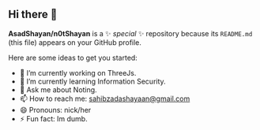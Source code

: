 ## Hi there 👋


**AsadShayan/n0tShayan** is a ✨ _special_ ✨ repository because its `README.md` (this file) appears on your GitHub profile.

Here are some ideas to get you started:

- 🔭 I’m currently working on ThreeJs.
- 🌱 I’m currently learning Information Security.
- 💬 Ask me about Noting.
- 📫 How to reach me: sahibzadashayaan@gmail.com
- 😄 Pronouns: nick/her
- ⚡ Fun fact: Im dumb.

